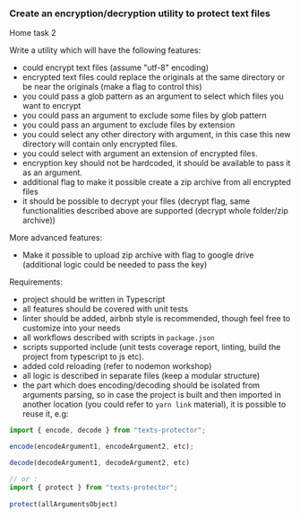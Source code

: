 ### Create an encryption/decryption utility to protect text files

Home task 2

Write a utility which will have the following features:

- could encrypt text files (assume "utf-8" encoding)
- encrypted text files could replace the originals at the same directory or be near the originals (make a flag to control this)
- you could pass a glob pattern as an argument to select which files you want to encrypt
- you could pass an argument to exclude some files by glob pattern 
- you could pass an argument to exclude files by extension 
- you could select any other directory with argument, in this case this new directory will contain only encrypted files.
- you could select with argument an extension of encrypted files.
- encryption key should not be hardcoded, it should be available to pass it as an argument.
- additional flag to make it possible create a zip archive from all encrypted files
- it should be possible to decrypt your files (decrypt flag, same functionalities described above are supported (decrypt whole folder/zip archive))

More advanced features:
- Make it possible to upload zip archive with flag to google drive (additional logic could be needed to pass the key)

Requirements:
- project should be written in Typescript
- all features should be covered with unit tests
- linter should be added, airbnb style is recommended, though feel free to customize into your needs
- all workflows described with scripts in `package.json`
- scripts supported include (unit tests coverage report, linting, build the project from typescript to js etc).
- added cold reloading (refer to nodemon workshop)
- all logic is described in separate files (keep a modular structure)
- the part which does encoding/decoding should be isolated from arguments parsing,
so in case the project is built and then imported in another location (you could refer to `yarn link` material), it is possible to reuse it, e.g:
```typescript
import { encode, decode } from "texts-protector";

encode(encodeArgument1, encodeArgument2, etc);

decode(decodeArgument1, decodeArgument2, etc)

// or :
import { protect } from "texts-protector";
 
protect(allArgumentsObject)
```
